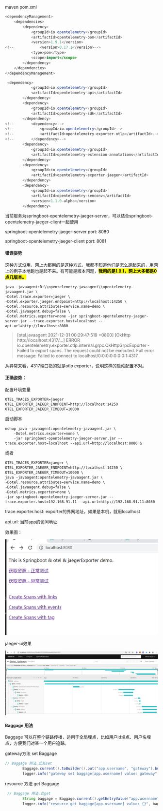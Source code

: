 maven pom.xml

```java
<dependencyManagement>
    <dependencies>
        <dependency>
            <groupId>io.opentelemetry</groupId>
            <artifactId>opentelemetry-bom</artifactId>
            <version>1.9.1</version>
<!--            <version>0.17.1</version>-->
            <type>pom</type>
            <scope>import</scope>
        </dependency>
    </dependencies>
</dependencyManagement>
```

```java
 <dependency>
            <groupId>io.opentelemetry</groupId>
            <artifactId>opentelemetry-api</artifactId>
        </dependency>
        <dependency>
            <groupId>io.opentelemetry</groupId>
            <artifactId>opentelemetry-sdk</artifactId>
        </dependency>
<!--        <dependency>-->
<!--            <groupId>io.opentelemetry</groupId>-->
<!--            <artifactId>opentelemetry-exporter-otlp</artifactId>-->
<!--        </dependency>-->
        <dependency>
            <groupId>io.opentelemetry</groupId>
            <artifactId>opentelemetry-extension-annotations</artifactId>
        </dependency>
        <dependency>
            <groupId>io.opentelemetry</groupId>
            <artifactId>opentelemetry-exporter-jaeger</artifactId>
        </dependency>
        <dependency>
            <groupId>io.opentelemetry</groupId>
            <artifactId>opentelemetry-semconv</artifactId>
            <version>1.1.0-alpha</version>
        </dependency>
```

当前服务为springboot-opentelemetry-jaeger-server，可以结合springboot-opentelemetry-jaeger-client一起使用

springboot-opentelemetry-jaeger-server port: 8080

springboot-opentelemetry-jaeger-client port: 8081

#### 错误姿势

这种方式没用，网上大都用的是这种方式，我都不知道他们是怎么跑起来的，用网上的例子本地跑也是起不来。有可能是版本问题，**<mark>我用的是1.9.1，网上大多都是0点几版本。</mark>**

```shell
java -javaagent:D:\\opentelemetry-javaagent\\opentelemetry-javaagent.jar \
-Dotel.trace.exporter=jaeger \
-Dotel.exporter.jaeger.endpoint=http://localhost:14250 \
-Dotel.resource.attributes=service.name=demo \
-Dotel.javaagent.debug=false \
-Dotel.metrics.exporter=none -jar springboot-opentelemetry-jaeger-server.jar --trace.exporter.host=localhost --api.url=http://localhost:8080 
```

> [otel.javaagent 2021-12-31 00:29:47:519 +0800] [OkHttp http://localhost:4317/...] ERROR io.opentelemetry.exporter.otlp.internal.grpc.OkHttpGrpcExporter - Failed to export spans. The request could not be executed. Full error message: Failed to connect to localhost/0:0:0:0:0:0:0:1:4317

从异常来看，4317端口指的就是otlp exporter，说明这样的启动配置不对。

#### 正确姿势：

配置环境变量

```shell
OTEL_TRACES_EXPORTER=jaeger
OTEL_EXPORTER_JAEGER_ENDPOINT=http://localhost:14250
OTEL_EXPORTER_JAEGER_TIMEOUT=10000
```

启动脚本

```shell
nohup java -javaagent:opentelemetry-javaagent.jar \
    -Dotel.metrics.exporter=none \
    -jar springboot-opentelemetry-jaeger-server.jar --trace.exporter.host=localhost --api.url=http://localhost:8080 &
```

或者

```shell
OTEL_TRACES_EXPORTER=jaeger \
OTEL_EXPORTER_JAEGER_ENDPOINT=http://localhost:14250 \
OTEL_EXPORTER_JAEGER_TIMEOUT=10000 \
java -javaagent:opentelemetry-javaagent.jar \
-Dotel.resource.attributes=service.name=demo \
-Dotel.javaagent.debug=false \
-Dotel.metrics.exporter=none \
-jar springboot-opentelemetry-jaeger-server.jar --trace.exporter.host=192.168.91.11 --api.url=http://192.168.91.11:8080
```

trace.exporter.host: exporter的外网地址，如果是本机，就用localhost

api.url: 当前app的访问地址

效果图：

![](../images/2021-12-30-16-49-45-image.png)

jaeger-ui效果

![](../images/2021-12-30-16-50-10-image.png)

#### Baggage 用法

Baggage 可以在整个链路传播，适用于全局埋点，比如用户id埋点、用户名埋点，方便我们对某一个用户追踪。

gateway方法 set Baggage

```java
// Baggage 用法,此处set
        Baggage.current().toBuilder().put("app.username", "gateway").build().makeCurrent();
        logger.info("gateway set baggage[app.username] value: gateway");
```

resource 方法 get Baggage

```java
 // Baggage 用法,此get
        String baggage = Baggage.current().getEntryValue("app.username");
        logger.info("resource get baggage[app.username] value: {}", baggage);
```
